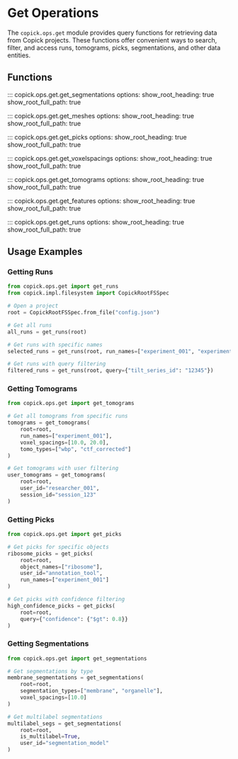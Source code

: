 # Get Operations

The `copick.ops.get` module provides query functions for retrieving data from Copick projects. These functions offer convenient ways to search, filter, and access runs, tomograms, picks, segmentations, and other data entities.

## Functions

::: copick.ops.get.get_segmentations
    options:
        show_root_heading: true
        show_root_full_path: true

::: copick.ops.get.get_meshes
    options:
        show_root_heading: true
        show_root_full_path: true

::: copick.ops.get.get_picks
    options:
        show_root_heading: true
        show_root_full_path: true

::: copick.ops.get.get_voxelspacings
    options:
        show_root_heading: true
        show_root_full_path: true

::: copick.ops.get.get_tomograms
    options:
        show_root_heading: true
        show_root_full_path: true

::: copick.ops.get.get_features
    options:
        show_root_heading: true
        show_root_full_path: true

::: copick.ops.get.get_runs
    options:
        show_root_heading: true
        show_root_full_path: true

## Usage Examples

### Getting Runs

```python
from copick.ops.get import get_runs
from copick.impl.filesystem import CopickRootFSSpec

# Open a project
root = CopickRootFSSpec.from_file("config.json")

# Get all runs
all_runs = get_runs(root)

# Get runs with specific names
selected_runs = get_runs(root, run_names=["experiment_001", "experiment_002"])

# Get runs with query filtering
filtered_runs = get_runs(root, query={"tilt_series_id": "12345"})
```

### Getting Tomograms

```python
from copick.ops.get import get_tomograms

# Get all tomograms from specific runs
tomograms = get_tomograms(
    root=root,
    run_names=["experiment_001"],
    voxel_spacings=[10.0, 20.0],
    tomo_types=["wbp", "ctf_corrected"]
)

# Get tomograms with user filtering
user_tomograms = get_tomograms(
    root=root,
    user_id="researcher_001",
    session_id="session_123"
)
```

### Getting Picks

```python
from copick.ops.get import get_picks

# Get picks for specific objects
ribosome_picks = get_picks(
    root=root,
    object_names=["ribosome"],
    user_id="annotation_tool",
    run_names=["experiment_001"]
)

# Get picks with confidence filtering
high_confidence_picks = get_picks(
    root=root,
    query={"confidence": {"$gt": 0.8}}
)
```

### Getting Segmentations

```python
from copick.ops.get import get_segmentations

# Get segmentations by type
membrane_segmentations = get_segmentations(
    root=root,
    segmentation_types=["membrane", "organelle"],
    voxel_spacings=[10.0]
)

# Get multilabel segmentations
multilabel_segs = get_segmentations(
    root=root,
    is_multilabel=True,
    user_id="segmentation_model"
)
```
